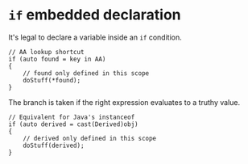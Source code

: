 `if` embedded declaration
=========================

It's legal to declare a variable inside an `if` condition.

    // AA lookup shortcut
    if (auto found = key in AA)
    {
        // found only defined in this scope
        doStuff(*found);
    }

The branch is taken if the right expression evaluates to a truthy value.

    // Equivalent for Java's instanceof
    if (auto derived = cast(Derived)obj)
    {
        // derived only defined in this scope
        doStuff(derived);
    }
